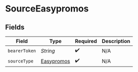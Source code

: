 # SourceEasypromos


## Fields

| Field                                           | Type                                            | Required                                        | Description                                     |
| ----------------------------------------------- | ----------------------------------------------- | ----------------------------------------------- | ----------------------------------------------- |
| `bearerToken`                                   | *String*                                        | :heavy_check_mark:                              | N/A                                             |
| `sourceType`                                    | [Easypromos](../../models/shared/Easypromos.md) | :heavy_check_mark:                              | N/A                                             |